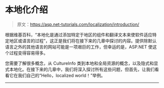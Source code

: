 # 本地化介绍

> 原文：<https://asp.net-tutorials.com/localization/introduction/>

根据维基百科，“本地化是通过添加特定于地区的组件和翻译文本来使软件适应特定地区或语言的过程”，这正是我们将在接下来的几章中探讨的内容。提供除默认语言之外的其他语言的网站可能是一项艰巨的工作，但幸运的是，ASP.NET 使这个过程变得容易得多。

您需要了解很多概念，从 CultureInfo 类到本地和全局资源的概念，以及隐式和显式本地化。在接下来的几章中，我们将深入探讨所有这些问题，但首先，让我们看看它在我们自己的“Hello，localized world！”举例。

* * *